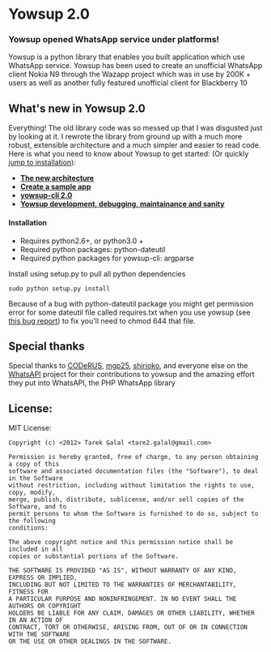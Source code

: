 # Yowsup 2.0
### Yowsup opened WhatsApp service under platforms!

Yowsup is a python library that enables you built application which use WhatsApp service. Yowsup has been used to create an unofficial WhatsApp client Nokia N9 through the Wazapp project which was in use by 200K + users as well as another fully featured unofficial client for Blackberry 10

## What's new in Yowsup 2.0

Everything! The old library code was so messed up that I was disgusted just by looking at it. I rewrote the library from ground up with a much more robust, extensible architecture and a much simpler and easier to read code. Here is what you need to know about Yowsup to get started: (Or quickly [jump to installation](#installation)):

 * **[The new architecture](https://github.com/tgalal/yowsup/wiki/Yowsup-2.0-Architecture)**
 * **[Create a sample app](https://github.com/tgalal/yowsup/wiki/Yowsup-2.0-Sample-app)**
 * **[yowsup-cli 2.0](https://github.com/tgalal/yowsup/wiki/yowsup-cli-2.0)**
 * **[Yowsup development, debugging, maintainance and sanity](https://github.com/tgalal/yowsup/wiki/Yowsup-development,-debugging,-maintainance-and-sanity)**


#### Installation
 - Requires python2.6+, or python3.0 +
 - Required python packages: python-dateutil
 - Required python packages for yowsup-cli: argparse

Install using setup.py to pull all python dependencies
```
sudo python setup.py install
```
Because of a bug with python-dateutil package you might get permission error for some dateutil file called requires.txt when you use yowsup (see [this bug report](https://bugs.launchpad.net/dateutil/+bug/1243202)) to fix you'll need to chmod 644 that file.


## Special thanks

Special thanks to [CODeRUS](https://github.com/CODeRUS), [mgp25](https://github.com/mgp25), [shirioko](https://github.com/shirioko), and everyone else on the [WhatsAPI](https://github.com/mgp25/WhatsAPI-Official) project for their contributions to yowsup and the amazing effort they put into WhatsAPI, the PHP WhatsApp library


## License:
MIT License:

    Copyright (c) <2012> Tarek Galal <tare2.galal@gmail.com>

    Permission is hereby granted, free of charge, to any person obtaining a copy of this
    software and associated documentation files (the "Software"), to deal in the Software
    without restriction, including without limitation the rights to use, copy, modify,
    merge, publish, distribute, sublicense, and/or sell copies of the Software, and to
    permit persons to whom the Software is furnished to do so, subject to the following
    conditions:

    The above copyright notice and this permission notice shall be included in all
    copies or substantial portions of the Software.

    THE SOFTWARE IS PROVIDED "AS IS", WITHOUT WARRANTY OF ANY KIND, EXPRESS OR IMPLIED,
    INCLUDING BUT NOT LIMITED TO THE WARRANTIES OF MERCHANTABILITY, FITNESS FOR
    A PARTICULAR PURPOSE AND NONINFRINGEMENT. IN NO EVENT SHALL THE AUTHORS OR COPYRIGHT
    HOLDERS BE LIABLE FOR ANY CLAIM, DAMAGES OR OTHER LIABILITY, WHETHER IN AN ACTION OF
    CONTRACT, TORT OR OTHERWISE, ARISING FROM, OUT OF OR IN CONNECTION WITH THE SOFTWARE
    OR THE USE OR OTHER DEALINGS IN THE SOFTWARE.

